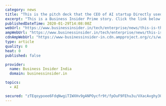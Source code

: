 ```yaml
---
category: news
title: "This is the pitch deck that the CEO of AI startup Directly used to convince its top customers Microsoft and Samsung to invest in a $20 million round"
excerpt: "This is a Business Insider Prime story. Click the link below to read it."
publishedDateTime: 2020-01-29T14:08:00Z
webUrl: "https://www.businessinsider.in/tech/enterprise/news/this-is-the-pitch-deck-that-the-ceo-of-ai-startup-directly-used-to-convince-its-top-customers-microsoft-and-samsung-to-invest-in-a-20-million-round/articleshow/73738464.cms"
ampWebUrl: "https://www.businessinsider.in/tech/enterprise/news/this-is-the-pitch-deck-that-the-ceo-of-ai-startup-directly-used-to-convince-its-top-customers-microsoft-and-samsung-to-invest-in-a-20-million-round/amp_articleshow/73738464.cms"
cdnAmpWebUrl: "https://www-businessinsider-in.cdn.ampproject.org/c/s/www.businessinsider.in/tech/enterprise/news/this-is-the-pitch-deck-that-the-ceo-of-ai-startup-directly-used-to-convince-its-top-customers-microsoft-and-samsung-to-invest-in-a-20-million-round/amp_articleshow/73738464.cms"
type: article
quality: 0
heat: 0
published: false

provider:
  name: Business Insider India
  domain: businessinsider.in

topics:
  - AI

secured: "zTEqoypoee6FdqNwgiTIWXHv9gANPOycfr9t/fpOuF9FEhu3u/VXacAvghy3Oti1c0O7ZuNUDbY3loSoXnEBaud04IPI6FNfsLnVkvwFvoXDaw3zrWfOHJyI8VEspzMqN0ZQKX4c7mFLnz8oRSFs3w+BPVuWWiXuUfTZKLyxloTg9/C53jgscG75MeJ5TyG2D1QHjftlOYo7zwWed1GFX7+f2FsVz7diqU/36/7DvVbbUnqt72aNX7+X4OBXIobL+uUFTxDPIXLS7S55zUXXiGZMyXXsI0JMf6GdSxZ/y4BmknkN3zX+WiRZP2m4CSUm;+HL+cZ/Y7GG79DQEX8J7vQ=="
---
```



